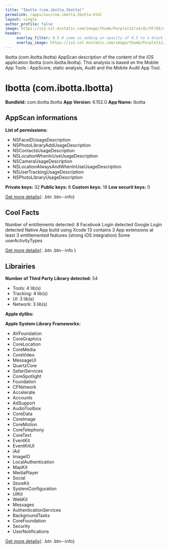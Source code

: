 ```yaml
---
title: "Ibotta (com.ibotta.Ibotta)"
permalink: /apps/ios/com.ibotta.Ibotta.html
layout: single
author_profile: false
image: https://is2-ssl.mzstatic.com/image/thumb/Purple112/v4/dc/9f/65/dc9f6512-635a-f776-f4bc-3a67e36baa8b/AppIcon-0-1x_U007emarketing-0-5-0-85-220.png/512x512bb.jpg
header: 
     overlay_filter: 0.5 # same as adding an opacity of 0.5 to a black background
     overlay_image: https://is2-ssl.mzstatic.com/image/thumb/Purple112/v4/dc/9f/65/dc9f6512-635a-f776-f4bc-3a67e36baa8b/AppIcon-0-1x_U007emarketing-0-5-0-85-220.png/512x512bb.jpg
---
```

Ibotta (com.ibotta.Ibotta) AppScan description of the content of the iOS application Ibotta (com.ibotta.Ibotta). This analysis is based on the Mobile App Tools : AppScore, static analysis, Audit and the Mobile Audit App Tool.

# Ibotta (com.ibotta.Ibotta)

**BundleId:** com.ibotta.Ibotta
**App Version:** 6.152.0
**App Name:** Ibotta


## AppScan informations 

**List of permissions:** 
- NSFaceIDUsageDescription
- NSPhotoLibraryAddUsageDescription
- NSContactsUsageDescription
- NSLocationWhenInUseUsageDescription
- NSCameraUsageDescription
- NSLocationAlwaysAndWhenInUseUsageDescription
- NSUserTrackingUsageDescription
- NSPhotoLibraryUsageDescription
  
  
**Private keys:** 32
**Public keys:** 8
**Custom keys:** 18
**Low securit keys:** 0
  
[Get more details](/pricing.html){: .btn .btn--info}

## Cool Facts

Number of entitlements detected: 8
Facebook Login detected
Google Login detected
Native App
build using Xcode 13
contains 3 App extensions
at least 3 entitlemented features (strong iOS integration)
Some userActivityTypes
  
[Get more details](/pricing.html){: .btn .btn--info }

## Librairies 
**Number of Third Party Library detected:** 54
- Tools: 4 lib(s)
- Tracking: 4 lib(s)
- UI: 3 lib(s)
- Network: 3 lib(s)


**Apple dylibs:**


**Apple System Library Frameworks:**
- AVFoundation
- CoreGraphics
- CoreLocation
- CoreMedia
- CoreVideo
- MessageUI
- QuartzCore
- SafariServices
- CoreSpotlight
- Foundation
- CFNetwork
- Accelerate
- Accounts
- AdSupport
- AudioToolbox
- CoreData
- CoreImage
- CoreMotion
- CoreTelephony
- CoreText
- EventKit
- EventKitUI
- iAd
- ImageIO
- LocalAuthentication
- MapKit
- MediaPlayer
- Social
- StoreKit
- SystemConfiguration
- UIKit
- WebKit
- Messages
- AuthenticationServices
- BackgroundTasks
- CoreFoundation
- Security
- UserNotifications


  
[Get more details](/pricing.html){: .btn .btn--info}

